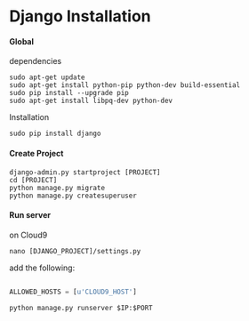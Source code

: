 Django Installation
===================


#### Global

dependencies

    sudo apt-get update
    sudo apt-get install python-pip python-dev build-essential 
    sudo pip install --upgrade pip 
    sudo apt-get install libpq-dev python-dev

Installation

    sudo pip install django

#### Create Project

    django-admin.py startproject [PROJECT]
    cd [PROJECT]
    python manage.py migrate    
    python manage.py createsuperuser


#### Run server

on Cloud9

    nano [DJANGO_PROJECT]/settings.py

add the following:

```python 

ALLOWED_HOSTS = [u'CLOUD9_HOST']

```

    python manage.py runserver $IP:$PORT

